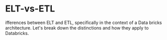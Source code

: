 # ELT-vs-ETL
ifferences between ELT and ETL, specifically in the context of a Data bricks architecture. Let's break down the distinctions and how they apply to Databricks.
